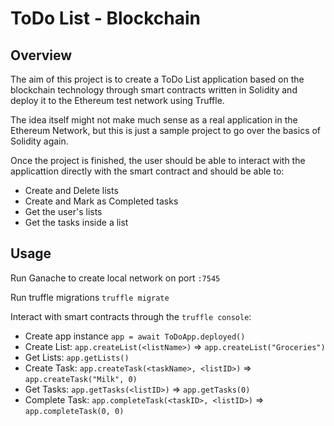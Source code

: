# ToDo List - Blockchain
## Overview
The aim of this project is to create a ToDo List application based on the blockchain technology through smart contracts written in Solidity and deploy it to the Ethereum test network using Truffle.

The idea itself might not make much sense as a real application in the Ethereum Network, but this is just a sample project to go over the basics of Solidity again.

Once the project is finished, the user should be able to interact with the applicattion directly with the smart contract and should be able to:

- Create and Delete lists
- Create and Mark as Completed tasks
- Get the user's lists
- Get the tasks inside a list

## Usage

Run Ganache to create local network on port `:7545`

Run truffle migrations `truffle migrate`

Interact with smart contracts through the `truffle console`:

- Create app instance `app = await ToDoApp.deployed()`
- Create List: `app.createList(<listName>)` => `app.createList("Groceries")`
- Get Lists: `app.getLists()`
- Create Task: `app.createTask(<taskName>, <listID>)` => `app.createTask("Milk", 0)`
- Get Tasks: `app.getTasks(<listID>)` => `app.getTasks(0)`
- Complete Task: `app.completeTask(<taskID>, <listID>)` => `app.completeTask(0, 0)`
